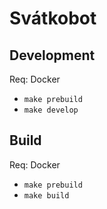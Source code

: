 # Svátkobot


## Development

Req: Docker

* `make prebuild`
* `make develop`


## Build

Req: Docker

* `make prebuild`
* `make build`
